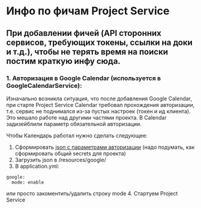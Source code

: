 # Инфо по фичам Project Service

## При добавлении фичей (API сторонних сервисов, требующих токены, ссылки на доки и т.д.), чтобы не терять время на поиски постим краткую инфу сюда.

### 1. Авторизация в Google Calendar (используется в GoogleCalendarService):
   Изначально возникла ситуация, что после добавления Google Calendar, при старте Project Service
Calendar требовал прохождения авторизации, т.е. сервис не поднимался из-за пустых настроек (токен и ид клиента).
Это мешало работе над другими частями проекта. В Calendar задизейблили параметр обязательной авторизации.

Чтобы Календарь работал нужно сделать следующее:

1. Сформировать [json с параметрами авторизации](https://console.cloud.google.com/apis/credentials (активировать "+ CREATE CREDENTIALS -> OAuth client ID)) (надо подумать, как сформировать общий secrets для проекта)
2. Загрузить json в /resources/google/
3. В application.yml:
```
google:
  mode: enable
```
или просто закоментить/удалить строку mode
4. Стартуем Project Service


